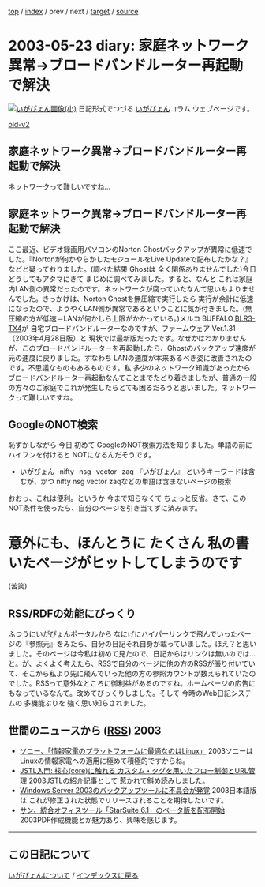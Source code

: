 [top](https://igapyon.github.io/diary/) 
 / [index](https://igapyon.github.io/diary/2003/index.html) 
 / prev 
 / next 
 / [target](https://igapyon.github.io/diary/2003/ig030523.html) 
 / [source](https://github.com/igapyon/diary/blob/gh-pages/2003/ig030523.html.src.md) 

2003-05-23 diary: 家庭ネットワーク異常→ブロードバンドルーター再起動で解決
=====================================================================================================
[![いがぴょん画像(小)](https://igapyon.github.io/diary/images/iga200306s.jpg "いがぴょん")](https://igapyon.github.io/diary/memo/memoigapyon.html) 日記形式でつづる [いがぴょん](https://igapyon.github.io/diary/memo/memoigapyon.html)コラム ウェブページです。

[old-v2](ig030523-orig.html)

## 家庭ネットワーク異常→ブロードバンドルーター再起動で解決

ネットワークって難しいですね…


## 家庭ネットワーク異常→ブロードバンドルーター再起動で解決

ここ最近、ビデオ録画用パソコンのNorton Ghostバックアップが異常に低速でした。『Nortonが何かやらかしたモジュールをLive
Updateで配布したかな？』などと疑っておりました。(調べた結果 Ghostは 全く関係ありませんでした)今日 どうしてもアタマにきて まじめに調べてみました。すると、なんと これは家庭内LAN側の異常だったのです。ネットワークが腐っていたなんて思いもよりませんでした。きっかけは、Norton Ghostを無圧縮で実行したら 実行が余計に低速になったので、ようやくLAN側が異常であるということに気が付きました。(無圧縮の方が低速＝LANが何かしら上限がかかっている。)メルコ BUFFALO [BLR3-TX4](http://buffalo.melcoinc.co.jp/products/catalog/item/b/blr3-tx4/)が 自宅ブロードバンドルーターなのですが、ファームウェア Ver.1.31（2003年4月28日版）と 現状では最新版だったです。なぜかはわかりませんが、このブロードバンドルーターを再起動したら、Ghostのバックアップ速度が元の速度に戻りました。すなわち
LANの速度が本来あるべき姿に改善されたのです。不思議なものもあるものです。私 多少のネットワーク知識があったからブロードバンドルーター再起動なんてことまでたどり着きましたが、普通の一般の方々のご家庭でこれが発生したらとても困るだろうと思いました。ネットワークって難しいですね。

## GoogleのNOT検索

恥ずかしながら 今日 初めて GoogleのNOT検索方法を知りました。単語の前にハイフンを付けると
NOTになるんだそうです。


* いがぴょん -nifty -nsg -vector -zaq
  『いがぴょん』 というキーワードは含むが、かつ nifty nsg vector zaqなどの単語は含まないページの検索

おおっ、これは便利。というか 今まで知らなくて ちょっと反省。さて、このNOT条件を使ったら、自分のページを引き当てずに済みます。
# 意外にも、ほんとうに たくさん 私の書いたページがヒットしてしまうのです
(苦笑)

## RSS/RDFの効能にびっくり

ふつうにいがぴょんポータルから なにげにハイパーリンクで飛んでいったページの『参照元』をみたら、自分の日記それ自身が載っていました。ほえ？と思いました。そのページは今私は初めて見たので、日記からはリンクは無いのでは…と。が、よくよく考えたら、RSSで自分のページに他の方のRSSが張り付いていて、そこから私より先に飛んでいった他の方の参照カウントが数えられていたのでした。RSSって意外なところに御利益があるのですね。ホームページの広告にもなっているなんて。改めてびっくりしました。そして 今時のWeb日記システムの 多機能ぶりを 強く思い知らされました。

## 世間のニュースから ([RSS](ig030523-news.xml)) 2003


* [ソニー、「情報家電のプラットフォームに最適なのはLinux」](http://japan.cnet.com/news/ent/story/0,2000047623,20054602,00.htm)  2003ソニーはLinuxの情報家電への適用に極めて積極的ですからね。
* [JSTL入門: 核心(core)に触れる カスタム・タグを用いたフロー制御とURL管理](http://www-6.ibm.com/jp/developerworks/java/030516/j_j-jstl0318.html)  2003JSTLの紹介記事として 惹かれて斜め読みしました。
* [Windows Server 2003のバックアップツールに不具合が発覚](http://japan.cnet.com/news/ent/story/0,2000047623,20054599,00.htm)  2003日本語版は これが修正された状態でリリースされることを期待したいです。
* [サン、統合オフィスツール「StarSuite 6.1」のベータ版を配布開始](http://japan.cnet.com/news/ent/story/0,2000047623,20054594,00.htm)  2003PDF作成機能とか魅力あり、興味を感じます。


----------------------------------------------------------------------------------------------------

## この日記について
[いがぴょんについて](https://igapyon.github.io/diary/memo/memoigapyon.html) / [インデックスに戻る](https://igapyon.github.io/diary/idxall.html)
